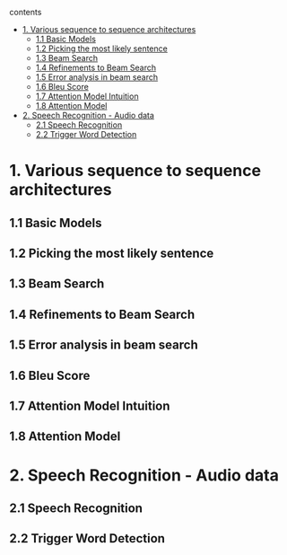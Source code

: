 contents

<!-- TOC -->

- [1. Various sequence to sequence architectures](#1-various-sequence-to-sequence-architectures)
    - [1.1 Basic Models](#11-basic-models)
    - [1.2 Picking the most likely sentence](#12-picking-the-most-likely-sentence)
    - [1.3 Beam Search](#13-beam-search)
    - [1.4 Refinements to Beam Search](#14-refinements-to-beam-search)
    - [1.5 Error analysis in beam search](#15-error-analysis-in-beam-search)
    - [1.6 Bleu Score](#16-bleu-score)
    - [1.7 Attention Model Intuition](#17-attention-model-intuition)
    - [1.8 Attention Model](#18-attention-model)
- [2. Speech Recognition - Audio data](#2-speech-recognition---audio-data)
    - [2.1 Speech Recognition](#21-speech-recognition)
    - [2.2 Trigger Word Detection](#22-trigger-word-detection)

<!-- /TOC -->

# 1. Various sequence to sequence architectures

## 1.1 Basic Models

## 1.2 Picking the most likely sentence

## 1.3 Beam Search

## 1.4 Refinements to Beam Search

## 1.5 Error analysis in beam search

## 1.6 Bleu Score

## 1.7 Attention Model Intuition

## 1.8 Attention Model

# 2. Speech Recognition - Audio data

## 2.1 Speech Recognition

## 2.2 Trigger Word Detection


